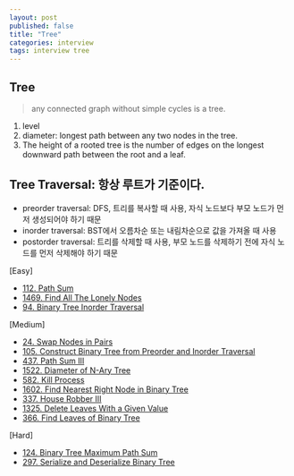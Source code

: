 ```yaml
---
layout: post
published: false
title: "Tree"
categories: interview
tags: interview tree
---
```


## Tree
> any connected graph without simple cycles is a tree.

1. level
2. diameter: longest path between any two nodes in the tree. 
3. The height of a rooted tree is the number of edges on the longest downward path between the root and a leaf.

## Tree Traversal: 항상 루트가 기준이다.
- preorder traversal: DFS, 트리를 복사할 때 사용, 자식 노드보다 부모 노드가 먼저 생성되어야 하기 때문
- inorder traversal: BST에서 오름차순 또는 내림차순으로 값을 가져올 때 사용
- postorder traversal: 트리를 삭제할 때 사용, 부모 노드를 삭제하기 전에 자식 노드를 먼저 삭제해야 하기 때문

[Easy]
- [112. Path Sum](https://leetcode.com/problems/path-sum/)
- [1469. Find All The Lonely Nodes](https://leetcode.com/problems/find-all-the-lonely-nodes/)
- [94. Binary Tree Inorder Traversal](https://leetcode.com/problems/binary-tree-inorder-traversal/)

[Medium]
- [24. Swap Nodes in Pairs](https://leetcode.com/problems/swap-nodes-in-pairs)
- [105. Construct Binary Tree from Preorder and Inorder Traversal](https://leetcode.com/problems/construct-binary-tree-from-preorder-and-inorder-traversal/)
- [437. Path Sum III](https://leetcode.com/problems/path-sum-iii/)
- [1522. Diameter of N-Ary Tree](https://leetcode.com/problems/diameter-of-n-ary-tree/)
- [582. Kill Process](https://leetcode.com/problems/kill-process/)
- [1602. Find Nearest Right Node in Binary Tree](https://leetcode.com/problems/find-nearest-right-node-in-binary-tree/)
- [337. House Robber III](https://leetcode.com/problems/house-robber-iii/)
- [1325. Delete Leaves With a Given Value](https://leetcode.com/problems/delete-leaves-with-a-given-value/)
- [366. Find Leaves of Binary Tree](https://leetcode.com/problems/find-leaves-of-binary-tree/)

[Hard]
- [124. Binary Tree Maximum Path Sum](https://leetcode.com/problems/binary-tree-maximum-path-sum/)
- [297. Serialize and Deserialize Binary Tree](https://leetcode.com/problems/serialize-and-deserialize-binary-tree/)